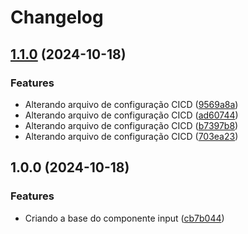 # Changelog

## [1.1.0](https://github.com/1pedrohfreitas/front-lib/compare/v1.0.0...v1.1.0) (2024-10-18)


### Features

* Alterando arquivo de configuração CICD ([9569a8a](https://github.com/1pedrohfreitas/front-lib/commit/9569a8ac6e089e15a0953183d534a6b0bd017c01))
* Alterando arquivo de configuração CICD ([ad60744](https://github.com/1pedrohfreitas/front-lib/commit/ad607446d2a7a79faf3f13fa5c01ccb21a1fc841))
* Alterando arquivo de configuração CICD ([b7397b8](https://github.com/1pedrohfreitas/front-lib/commit/b7397b821145576678cb2414fd393d6cb6542f84))
* Alterando arquivo de configuração CICD ([703ea23](https://github.com/1pedrohfreitas/front-lib/commit/703ea2393d416418a5fd072a22b2f863ad34a9c5))

## 1.0.0 (2024-10-18)


### Features

* Criando a base do componente input ([cb7b044](https://github.com/1pedrohfreitas/front-lib/commit/cb7b0446071a080b481f9bd3551dc07549dca417))
